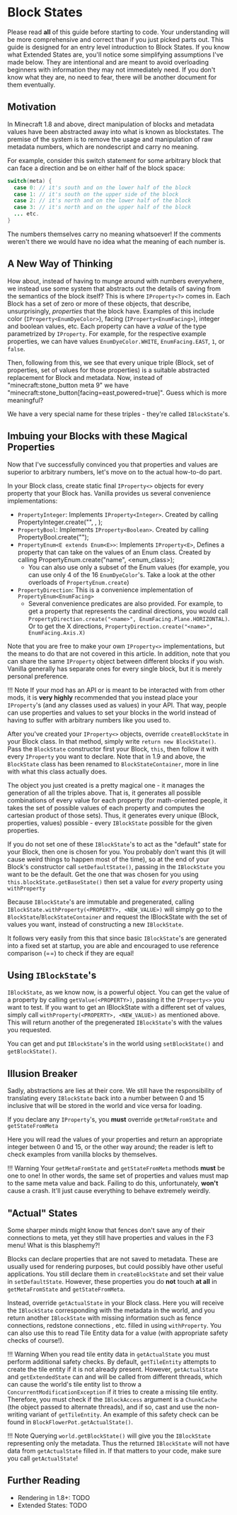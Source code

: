 Block States
============

Please read **all** of this guide before starting to code. Your understanding will be more comprehensive and correct than if you just picked parts out.
This guide is designed for an entry level introduction to Block States. If you know what Extended States are, you'll notice some simplifying assumptions I've made below. They are intentional and are meant to avoid overloading beginners with information they may not immediately need. If you don't know what they are, no need to fear, there will be another document for them eventually.

Motivation
----------

In Minecraft 1.8 and above, direct manipulation of blocks and metadata values have been abstracted away into what is known as blockstates.
The premise of the system is to remove the usage and manipulation of raw metadata numbers, which are nondescript and carry no meaning.

For example, consider this switch statement for some arbitrary block that can face a direction and be on either half of the block space:

```Java
switch(meta) {
  case 0: // it's south and on the lower half of the block
  case 1: // it's south on the upper side of the block
  case 2: // it's north and on the lower half of the block
  case 3: // it's north and on the upper half of the block
  ... etc.
}
```

The numbers themselves carry no meaning whatsoever! If the comments weren't there we would have no idea what the meaning of each number is.

A New Way of Thinking
---------------------

How about, instead of having to munge around with numbers everywhere, we instead use some system that abstracts out the details of saving from the semantics of the block itself?
This is where `IProperty<?>` comes in. Each Block has a set of zero or more of these objects, that describe, unsurprisingly, *properties* that the block have. Examples of this include color (`IProperty<EnumDyeColor>`), facing (`IProperty<EnumFacing>`), integer and boolean values, etc. Each property can have a *value* of the type parametrized by `IProperty`. For example, for the respective example properties, we can have values `EnumDyeColor.WHITE`, `EnumFacing.EAST`, `1`, or `false`.

Then, following from this, we see that every unique triple (Block, set of properties, set of values for those properties) is a suitable abstracted replacement for Block and metadata. Now, instead of "minecraft:stone_button meta 9" we have "minecraft:stone_button[facing=east,powered=true]". Guess which is more meaningful?

We have a very special name for these triples - they're called `IBlockState`'s.

Imbuing your Blocks with these Magical Properties
-------------------------------------------------

Now that I've successfully convinced you that properties and values are superior to arbitrary numbers, let's move on to the actual how-to-do part.

In your Block class, create static final `IProperty<>` objects for every property that your Block has. Vanilla provides us several convenience implementations:
  
  * `PropertyInteger`: Implements `IProperty<Integer>`. Created by calling PropertyInteger.create("<name>", <min>, <max>);
  * `PropertyBool`: Implements `IProperty<Boolean>`. Created by calling PropertyBool.create("<name>");
  * `PropertyEnum<E extends Enum<E>>`: Implements `IProperty<E>`, Defines a property that can take on the values of an Enum class. Created by calling PropertyEnum.create("name", <enum_class>);
    * You can also use only a subset of the Enum values (for example, you can use only 4 of the 16 `EnumDyeColor`'s. Take a look at the other overloads of `PropertyEnum.create`)
  * `PropertyDirection`: This is a convenience implementation of `PropertyEnum<EnumFacing>`
    * Several convenience predicates are also provided. For example, to get a property that represents the cardinal directions, you would call `PropertyDirection.create("<name>", EnumFacing.Plane.HORIZONTAL)`. Or to get the X directions, `PropertyDirection.create("<name>", EnumFacing.Axis.X)`

Note that you are free to make your own `IProperty<>` implementations, but the means to do that are not covered in this article.
In addition, note that you can share the same `IProperty` object between different blocks if you wish. Vanilla generally has separate ones for every single block, but it is merely personal preference.

!!! Note 
    If your mod has an API or is meant to be interacted with from other mods, it is **very highly** recommended that you instead place your `IProperty`'s (and any classes used as values) in your API. That way, people can use properties and values to set your blocks in the world instead of having to suffer with arbitrary numbers like you used to.

After you've created your `IProperty<>` objects, override `createBlockState` in your Block class. In that method, simply write `return new BlockState()`. Pass the `BlockState` constructor first your Block, `this`, then follow it with every `IProperty` you want to declare. Note that in 1.9 and above, the `BlockState` class has been renamed to `BlockStateContainer`, more in line with what this class actually does.

The object you just created is a pretty magical one - it manages the generation of all the triples above. That is, it generates all possible combinations of every value for each property (for math-oriented people, it takes the set of possible values of each property and computes the cartesian product of those sets). Thus, it generates every unique (Block, properties, values) possible - every `IBlockState` possible for the given properties.

If you do not set one of these `IBlockState`'s to act as the "default" state for your Block, then one is chosen for you. You probably don't want this (it will cause weird things to happen most of the time), so at the end of your Block's constructor call `setDefaultState()`, passing in the `IBlockState` you want to be the default. Get the one that was chosen for you using `this.blockState.getBaseState()` then set a value for *every* property using `withProperty`

Because `IBlockState`'s are immutable and pregenerated, calling `IBlockState.withProperty(<PROPERTY>, <NEW_VALUE>)` will simply go to the `BlockState`/`BlockStateContainer` and request the IBlockState with the set of values you want, instead of constructing a new `IBlockState`.

It follows very easily from this that since basic `IBlockState`'s are generated into a fixed set at startup, you are able and encouraged to use reference comparison (==) to check if they are equal!


Using `IBlockState`'s
---------------------

`IBlockState`, as we know now, is a powerful object. You can get the value of a property by calling `getValue(<PROPERTY>)`, passing it the `IProperty<>` you want to test.
If you want to get an IBlockState with a different set of values, simply call `withProperty(<PROPERTY>, <NEW_VALUE>)` as mentioned above. This will return another of the pregenerated `IBlockState`'s with the values you requested.

You can get and put `IBlockState`'s in the world using `setBlockState()` and `getBlockState()`.


Illusion Breaker
----------------

Sadly, abstractions are lies at their core. We still have the responsibility of translating every `IBlockState` back into a number between 0 and 15 inclusive that will be stored in the world and vice versa for loading.

If you declare any `IProperty`'s, you **must** override `getMetaFromState` and `getStateFromMeta`

Here you will read the values of your properties and return an appropriate integer between 0 and 15, or the other way around; the reader is left to check examples from vanilla blocks by themselves.

!!! Warning
    Your `getMetaFromState` and `getStateFromMeta` methods **must** be one to one! In other words, the same set of properties and values must map to the same meta value and back. Failing to do this, unfortunately, **won't** cause a crash. It'll just cause everything to behave extremely weirdly.


"Actual" States
-------------

Some sharper minds might know that fences don't save any of their connections to meta, yet they still have properties and values in the F3 menu! What is this blasphemy?!

Blocks can declare properties that are not saved to metadata. These are usually used for rendering purposes, but could possibly have other useful applications.
You still declare them in `createBlockState` and set their value in `setDefaultState`. However, these properties you do **not** touch **at all** in `getMetaFromState` and `getStateFromMeta`.

Instead, override `getActualState` in your Block class. Here you will receive the `IBlockState` corresponding with the metadata in the world, and you return another `IBlockState` with missing information such as fence connections, redstone connections , etc. filled in using `withProperty`. You can also use this to read Tile Entity data for a value (with appropriate safety checks of course!).

!!! Warning
    When you read tile entity data in `getActualState` you must perform additional safety checks. By default, `getTileEntity` attempts to create the tile entity if it is not already present. However, `getActualState` and `getExtendedState` can and will be called from different threads, which can cause the world's tile entity list to throw a `ConcurrentModificationException` if it tries to create a missing tile entity. Therefore, you must check if the `IBlockAccess` argument is a `ChunkCache` (the object passed to alternate threads), and if so, cast and use the non-writing variant of `getTileEntity`. An example of this safety check can be found in `BlockFlowerPot.getActualState()`.

!!! Note
    Querying `world.getBlockState()` will give you the `IBlockState` representing only the metadata. Thus the returned `IBlockState` will not have data from `getActualState` filled in. If that matters to your code, make sure you call `getActualState`!

Further Reading
---------------

  * Rendering in 1.8+: TODO
  * Extended States: TODO
